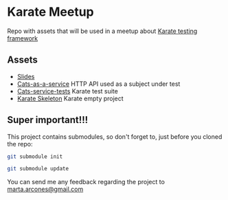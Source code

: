# Karate Meetup
Repo with assets that will be used in a meetup about [Karate testing framework](https://github.com/intuit/karate)

## Assets
- [Slides](Slides.pdf) 
- [Cats-as-a-service](https://github.com/arcones/cats-as-a-service) HTTP API used as a subject under test
- [Cats-service-tests](https://github.com/arcones/cats-service-tests) Karate test suite
- [Karate Skeleton](https://github.com/arcones/karate-skeleton) Karate empty project

## Super important!!!
This project contains submodules, so don't forget to, just before you cloned the repo:
```bash
git submodule init
```
```bash
git submodule update
```

You can send me any feedback regarding the project to marta.arcones@gmail.com
